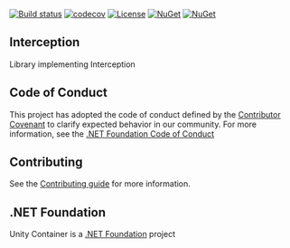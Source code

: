 [![Build status](https://ci.appveyor.com/api/projects/status/xb5tbuxxqb381kxc/branch/v5.x?svg=true)](https://ci.appveyor.com/project/IoC-Unity/interception/branch/v5.x)
[![codecov](https://codecov.io/gh/unitycontainer/interception/branch/master/graph/badge.svg)](https://codecov.io/gh/unitycontainer/interception)
[![License](https://img.shields.io/badge/license-apache%202.0-60C060.svg)](https://github.com/unitycontainer/interception/blob/master/LICENSE)
[![NuGet](https://img.shields.io/nuget/dt/Unity.Interception.svg)](https://www.nuget.org/packages/Unity.Interception)
[![NuGet](https://img.shields.io/nuget/v/Unity.Interception.svg)](https://www.nuget.org/packages/Unity.Interception)

## Interception

Library implementing Interception

## Code of Conduct

This project has adopted the code of conduct defined by the [Contributor Covenant](https://www.contributor-covenant.org/) to clarify expected behavior in our community. For more information, see the [.NET Foundation Code of Conduct](https://www.dotnetfoundation.org/code-of-conduct)

## Contributing

See the [Contributing guide](https://github.com/unitycontainer/unity/blob/master/CONTRIBUTING.md) for more information.

## .NET Foundation

Unity Container is a [.NET Foundation](https://dotnetfoundation.org/projects/unitycontainer) project

